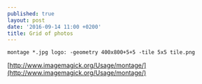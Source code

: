 ```yaml
---
published: true
layout: post
date: '2016-09-14 11:00 +0200'
title: Grid of photos
---
```


    montage *.jpg logo: -geometry 400x800+5+5 -tile 5x5 tile.png
    
[http://www.imagemagick.org/Usage/montage/](http://www.imagemagick.org/Usage/montage/)
